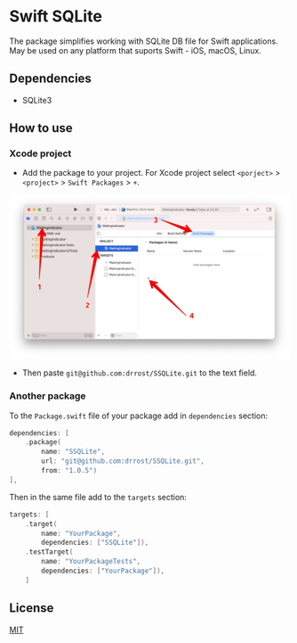 # Swift SQLite

The package simplifies working with SQLite DB file for Swift applications. May
be used on any platform that suports Swift - iOS, macOS, Linux.

## Dependencies

* SQLite3

## How to use

### Xcode project
* Add the package to your project. For Xcode project
  select `<porject>` > `<project>` > `Swift Packages` > `+`.

![](docs/xcode.png)

* Then paste `git@github.com:drrost/SSQLite.git` to the text field.

### Another package

To the `Package.swift` file of your package add in `dependencies` section:

```swift
dependencies: [
    .package(
        name: "SSQLite",
        url: "git@github.com:drrost/SSQLite.git",
        from: "1.0.5")
],
```

Then in the same file add to the `targets` section:

```swift
targets: [
    .target(
        name: "YourPackage",
        dependencies: ["SSQLite"]),
    .testTarget(
        name: "YourPackageTests",
        dependencies: ["YourPackage"]),
    ]
```

## License

[MIT](https://choosealicense.com/licenses/mit/)
